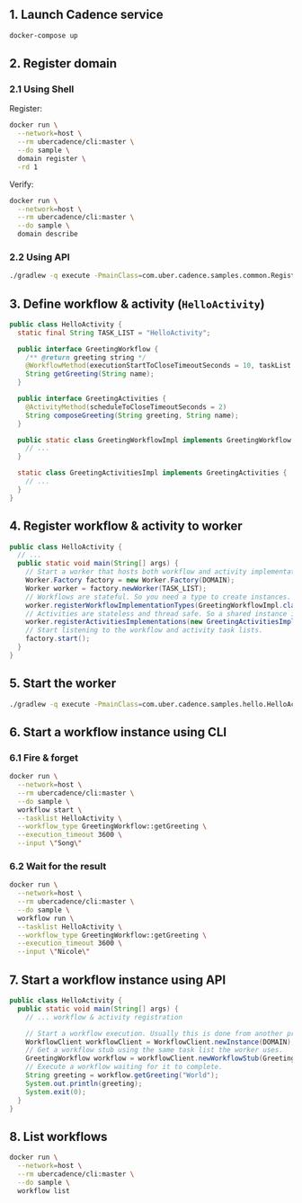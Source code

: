 ## 1. Launch Cadence service

```sh
docker-compose up
```

## 2. Register domain

### 2.1 Using Shell

Register:

```sh
docker run \
  --network=host \
  --rm ubercadence/cli:master \
  --do sample \
  domain register \
  -rd 1
```

Verify:

```sh
docker run \
  --network=host \
  --rm ubercadence/cli:master \
  --do sample \
  domain describe
```

### 2.2 Using API

```sh
./gradlew -q execute -PmainClass=com.uber.cadence.samples.common.RegisterDomain
```

## 3. Define workflow & activity (`HelloActivity`)

```java
public class HelloActivity {
  static final String TASK_LIST = "HelloActivity";

  public interface GreetingWorkflow {
    /** @return greeting string */
    @WorkflowMethod(executionStartToCloseTimeoutSeconds = 10, taskList = TASK_LIST)
    String getGreeting(String name);
  }

  public interface GreetingActivities {
    @ActivityMethod(scheduleToCloseTimeoutSeconds = 2)
    String composeGreeting(String greeting, String name);
  }

  public static class GreetingWorkflowImpl implements GreetingWorkflow {
    // ...
  }

  static class GreetingActivitiesImpl implements GreetingActivities {
    // ...
  }
}
```

## 4. Register workflow & activity to worker

```java
public class HelloActivity {
  // ...
  public static void main(String[] args) {
    // Start a worker that hosts both workflow and activity implementations.
    Worker.Factory factory = new Worker.Factory(DOMAIN);
    Worker worker = factory.newWorker(TASK_LIST);
    // Workflows are stateful. So you need a type to create instances.
    worker.registerWorkflowImplementationTypes(GreetingWorkflowImpl.class);
    // Activities are stateless and thread safe. So a shared instance is used.
    worker.registerActivitiesImplementations(new GreetingActivitiesImpl());
    // Start listening to the workflow and activity task lists.
    factory.start();
  }
}
```

## 5. Start the worker

```sh
./gradlew -q execute -PmainClass=com.uber.cadence.samples.hello.HelloActivity
```

## 6. Start a workflow instance using CLI

### 6.1 Fire & forget

```sh
docker run \
  --network=host \
  --rm ubercadence/cli:master \
  --do sample \
  workflow start \
  --tasklist HelloActivity \
  --workflow_type GreetingWorkflow::getGreeting \
  --execution_timeout 3600 \
  --input \"Song\"
```

### 6.2 Wait for the result

```sh
docker run \
  --network=host \
  --rm ubercadence/cli:master \
  --do sample \
  workflow run \
  --tasklist HelloActivity \
  --workflow_type GreetingWorkflow::getGreeting \
  --execution_timeout 3600 \
  --input \"Nicole\"
```

## 7. Start a workflow instance using API

```java
public class HelloActivity {
  public static void main(String[] args) {
    // ... workflow & activity registration

    // Start a workflow execution. Usually this is done from another program.
    WorkflowClient workflowClient = WorkflowClient.newInstance(DOMAIN);
    // Get a workflow stub using the same task list the worker uses.
    GreetingWorkflow workflow = workflowClient.newWorkflowStub(GreetingWorkflow.class);
    // Execute a workflow waiting for it to complete.
    String greeting = workflow.getGreeting("World");
    System.out.println(greeting);
    System.exit(0);
  }
}
```

## 8. List workflows

```sh
docker run \
  --network=host \
  --rm ubercadence/cli:master \
  --do sample \
  workflow list
```
